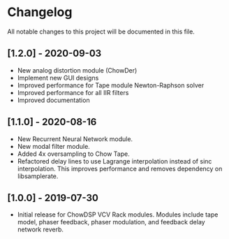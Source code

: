 # Changelog
All notable changes to this project will be documented in
this file.

## [1.2.0] - 2020-09-03
- New analog distortion module (ChowDer)
- Implement new GUI designs
- Improved performance for Tape module Newton-Raphson solver
- Improved performance for all IIR filters
- Improved documentation

## [1.1.0] - 2020-08-16
- New Recurrent Neural Network module.
- New modal filter module.
- Added 4x oversampling to Chow Tape.
- Refactored delay lines to use Lagrange interpolation instead of sinc
  interpolation. This improves performance and removes dependency on
  libsamplerate.

## [1.0.0] - 2019-07-30
- Initial release for ChowDSP VCV Rack modules. Modules include
  tape model, phaser feedback, phaser modulation, and feedback
  delay network reverb.